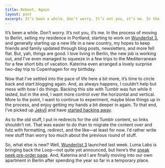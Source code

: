 ```yaml
---
title: Reboot, Again
layout: post
excerpt: It’s been a while. Don’t worry. It’s not you, it’s me. In the process of moving to Berlin, selling my residence in Portland, starting to work on Wunderlist 3, and generally starting up a new life in a new country, my hopes to keep friends and family updated through blog posts, newsletters, and more fell flat. But it’s time to start again.
---
```


It’s been a while. Don’t worry. It’s not you, it’s me. In the process of moving to Berlin, selling my residence in Portland, starting to work on [Wunderlist 3](http://wunderlist.com), and generally starting up a new life in a new country, my hopes to keep friends and family updated through blog posts, newsletters, and more fell flat. But, yah, things are good. I love living in Berlin, the new job is working out, and I’ve even managed to squeeze in a few trips to the Mediterranean for a few short bits of vacation. Katerina even arranged a lovely surprise two-day trip to Copenhagen for my birthday.

Now that I’ve settled into the pace of life here a bit more, it’s time to circle back and start blogging again. And, as always happens, I couldn’t help but mess with how I do things. Backing this site with Tumblr was fun while it lasted, but in the end, I want more control over the horizontal and vertical. More to the point, I want to continue to experiment, maybe blow things up in the process, and enjoy getting my hands a bit deeper in again. To that end, I’ve picked up [Jekyll](http://jekyllrb.com) and have [started hacking away](https://github.com/duncan/jdd.io).

As to the old stuff, I put in redirects for the old Tumblr content, so links shouldn’t rot. That was easier to do than to migrate the content over and futz with formatting, redirect, and the like—at least for now. I’d rather write new stuff than worry too much about the previous round of stuff.

So, what else is new? Well, [Wunderlist 3](http://wunderlist.com) launched last week. Luma Labs is bringing back the Loop—not quite yet announced, but here’s the [sneak peek pre-order page](http://luma-labs.com/products/loop3). And, Katerina and I are finally moving into our own apartment in Berlin after spending the year so far in a temporary place.
